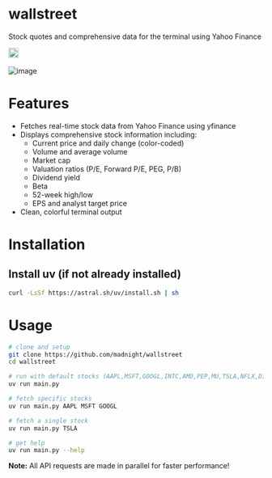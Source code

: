 # wallstreet
Stock quotes and comprehensive data for the terminal using Yahoo Finance

<a href="https://opensource.org/licenses/MIT"><img height="20" src="https://img.shields.io/badge/License-MIT-brightgreen.svg" alt="License: MIT" /></a>
 <br> <br>
![image](https://github.com/madnight/wallstreet/assets/10064471/61bac8ff-83a7-41f1-8f11-7f1f96cadc54)

# Features
- Fetches real-time stock data from Yahoo Finance using yfinance
- Displays comprehensive stock information including:
  - Current price and daily change (color-coded)
  - Volume and average volume
  - Market cap
  - Valuation ratios (P/E, Forward P/E, PEG, P/B)
  - Dividend yield
  - Beta
  - 52-week high/low
  - EPS and analyst target price
- Clean, colorful terminal output

# Installation

## Install uv (if not already installed)
```bash
curl -LsSf https://astral.sh/uv/install.sh | sh
```

# Usage
```bash
# clone and setup
git clone https://github.com/madnight/wallstreet
cd wallstreet

# run with default stocks (AAPL,MSFT,GOOGL,INTC,AMD,PEP,MU,TSLA,NFLX,DIS,AMZN,SPY,QQQ)
uv run main.py

# fetch specific stocks
uv run main.py AAPL MSFT GOOGL

# fetch a single stock
uv run main.py TSLA

# get help
uv run main.py --help
```

**Note:** All API requests are made in parallel for faster performance!
